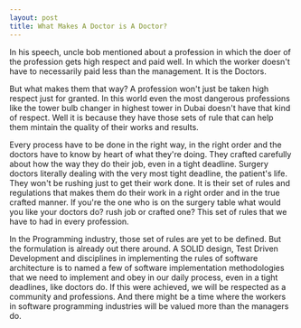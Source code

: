 ```yaml
---
layout: post
title: What Makes A Doctor is A Doctor?
---
```


In his speech, uncle bob mentioned about a profession in which the doer of the profession gets high respect and paid well. In which the worker doesn't have to necessarily paid less than the management. It is the Doctors.

But what makes them that way? A profession won't just be taken high respect just for granted. In this world even the most dangerous professions like the tower bulb changer in highest tower in Dubai doesn't have that kind of respect. Well it is because they have those sets of rule that can help them mintain the quality of their works and results.

Every process have to be done in the right way, in the right order and the doctors have to know by heart of what they're doing. They crafted carefully about how the way they do their job, even in a tight deadline. Surgery doctors literally dealing with the very most tight deadline, the patient's life. They won't be rushing just to get their work done. It is their set of rules and regulations that makes them do their work in a right order and in the true crafted manner. If you're the one who is on the surgery table what would you like your doctors do? rush job or crafted one? This set of rules that we have to had in every profession.

In the Programming industry, those set of rules are yet to be defined. But the formulation is already out there around. A SOLID design, Test Driven Development and disciplines in implementing the rules of software architecture is to named a few of software implementation methodologies that we need to implement and obey in our daily process, even in a tight deadlines, like doctors do. If this were achieved, we will be respected as a community and professions. And there might be a time where the workers in software programming industries will be valued more than the managers do.
